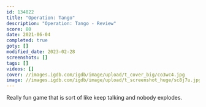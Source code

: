 ```yaml
---
id: 134822
title: "Operation: Tango"
description: "Operation: Tango - Review"
score: 80
date: 2021-06-04
completed: true
goty: []
modified_date: 2023-02-28
screenshots: []
tags: []
videos: []
cover: //images.igdb.com/igdb/image/upload/t_cover_big/co3wc4.jpg
image: //images.igdb.com/igdb/image/upload/t_screenshot_huge/sc8j7u.jpg
---
```

Really fun game that is sort of like keep talking and nobody explodes.